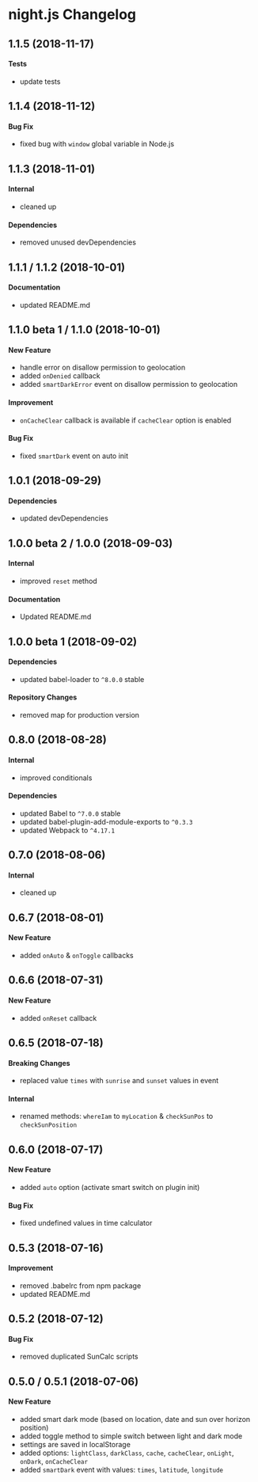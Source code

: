 # night.js Changelog

## 1.1.5 (2018-11-17)
#### Tests
- update tests

## 1.1.4 (2018-11-12)
#### Bug Fix
- fixed bug with `window` global variable in Node.js

## 1.1.3 (2018-11-01)
#### Internal
- cleaned up

#### Dependencies
- removed unused devDependencies

## 1.1.1 / 1.1.2 (2018-10-01)
#### Documentation
- updated README.md

## 1.1.0 beta 1 / 1.1.0 (2018-10-01)
#### New Feature
- handle error on disallow permission to geolocation
- added `onDenied` callback
- added `smartDarkError` event on disallow permission to geolocation

#### Improvement
- `onCacheClear` callback is available if `cacheClear` option is enabled

#### Bug Fix
- fixed `smartDark` event on auto init

## 1.0.1 (2018-09-29)
#### Dependencies
- updated devDependencies

## 1.0.0 beta 2 / 1.0.0 (2018-09-03)
#### Internal
- improved `reset` method

#### Documentation
- Updated README.md

## 1.0.0 beta 1 (2018-09-02)
#### Dependencies
- updated babel-loader to `^8.0.0` stable

#### Repository Changes
- removed map for production version

## 0.8.0 (2018-08-28)
#### Internal
- improved conditionals

#### Dependencies
- updated Babel to `^7.0.0` stable
- updated babel-plugin-add-module-exports to `^0.3.3`
- updated Webpack to `^4.17.1`

## 0.7.0 (2018-08-06)
#### Internal
- cleaned up

## 0.6.7 (2018-08-01)
#### New Feature
- added `onAuto` & `onToggle` callbacks

## 0.6.6 (2018-07-31)
#### New Feature
- added `onReset` callback

## 0.6.5 (2018-07-18)
#### Breaking Changes
- replaced value `times` with `sunrise` and `sunset` values in event

#### Internal
- renamed methods: `whereIam` to `myLocation` & `checkSunPos` to `checkSunPosition`

## 0.6.0 (2018-07-17)
#### New Feature
- added `auto` option (activate smart switch on plugin init)

#### Bug Fix
- fixed undefined values in time calculator

## 0.5.3 (2018-07-16)
#### Improvement
- removed .babelrc from npm package
- updated README.md

## 0.5.2 (2018-07-12)
#### Bug Fix
- removed duplicated SunCalc scripts

## 0.5.0 / 0.5.1 (2018-07-06)
#### New Feature
- added smart dark mode (based on location, date and sun over horizon position)
- added toggle method to simple switch between light and dark mode
- settings are saved in localStorage
- added options: `lightClass`, `darkClass`, `cache`, `cacheClear`, `onLight`, `onDark`, `onCacheClear`
- added `smartDark` event with values: `times`, `latitude`, `longitude`
